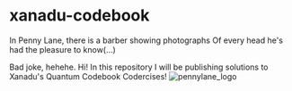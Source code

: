 # xanadu-codebook
In Penny Lane, there is a barber showing photographs
Of every head he's had the pleasure to know(...)

Bad joke, hehehe. Hi! In this repository I will be publishing solutions to Xanadu's Quantum Codebook Codercises!
![pennylane_logo](https://github.com/arvizu-god/xanadu-codebook/assets/70920674/02327c5a-f3fd-48d0-b960-65f739cf11ea)
